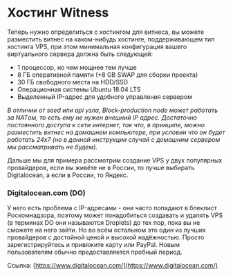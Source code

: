 # Хостинг Witness

Теперь нужно определиться с хостингом для витнеса, вы можете разместить витнес на каком-нибудь хостинге, поддерживающем тип хостинга VPS, при этом минимальная конфигурация вашего виртуального сервера должна быть следующей:

* 1 процессор, но чем мощнее тем лучше
* 8 ГБ оперативной памяти (+8 GB SWAP для сборки проекта)
* 30 ГБ свободного места на HDD/SSD
* Операционная системы Ubuntu 18.04 LTS
* Выделенный IP-адрес для удобного управления сервером

_В отличии от seed или api узла, Block-production node может работать за NATом, то есть ему не нужен внешний IP адрес. Достаточно постоянного доступа к сети интернет, так что, в принципе, можно разместить витнес на домашнем компьютере, при условии что он будет работать 24х7 (но в данной инструкции случай с домашним сервером мы рассматривать не будем)._

Дальше мы для примера рассмотрим создание VPS у двух популярных провайдеров, если вы живёте не в России, то лучше выбирать Digitalocean, а если в России, то Яндекс.

### Digitalocean.com (DO)

У него есть проблема с IP-адресами - они часто попадают в блеклист Роскомнадзора, поэтому может понадобиться создавать и удалять VPS (в терминах DO они называются Droplets) до тех пор, пока вы не сможете на него зайти. Но во всём остальном это один из лучших провайдеров с достойной ценой и высокой надёжностью. Просто зарегистрируйтесь и привяжите карту или PayPal. Новым пользователям обычно предоставляется пробный период.

Ссылка: [https://www.digitalocean.com/](https://www.digitalocean.com/)
